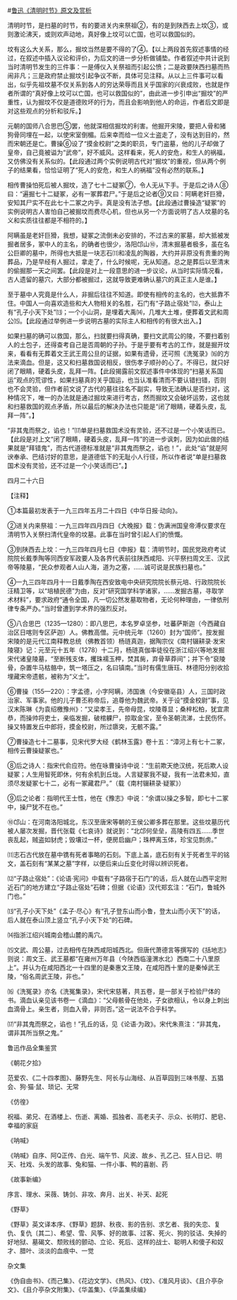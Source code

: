 #[鲁迅《清明时节》原文及赏析](https://www.vrrw.net/wx/8449.html)

清明时节，是扫墓的时节，有的要进关内来祭祖②，有的是到陕西去上坟③，或则激论沸天，或则欢声动地，真好像上坟可以亡国，也可以救国似的。

坟有这么大关系，那么，掘坟当然是要不得的了④。【以上两段首先叙述事情的经过，在叙述中插入议论和评价，为后文的进一步分析做铺垫。作者叙述中共计说到当时清明节发生的三件事：一是傅仪入关祭祖而引起公愤；二是政要陕西扫墓而热闹非凡；三是政府禁止掘坟引起争议不断，具体可见注释。从以上三件事可以看出，似乎先祖坟墓不仅关系到各人的穷达荣辱而且关乎国家的兴衰成败，也就是作者所谓的“真好像上坟可以亡国，也可以救国似的”，由此进一步引申出“掘坟”的严重性，认为掘坟不仅是道德败坏的行为，而且会影响到他人的命运，作者后文即是对这些观点的分析和驳斥。】



元朝的国师八合思巴⑤罢，他就深相信掘坟的利害。他掘开宋陵，要把人骨和猪狗骨同埋在一起，以使宋室倒楣。后来幸而给一位义士盗走了，没有达到目的，然而宋朝还是亡。曹操⑥设了“摸金校尉”之类的职员，专门盗墓，他的儿子却做了皇帝，自己竟被谥为“武帝”，好不威风。这样看来，死人的安危，和生人的祸福，又仿佛没有关系似的。【此段通过两个实例说明古代对“掘坟”的重视，但从两个例子的结果看，恰恰证明了“死人的安危，和生人的祸福”没有必然的联系。】

相传曹操怕死后被人掘坟，造了七十二疑冢⑦，令人无从下手。于是后之诗人⑧曰：“遍掘七十二疑冢，必有一冢葬君尸。”于是后之论者⑨又曰：阿瞒老奸巨猾，安知其尸实不在此七十二冢之内乎。真是没有法子想。【此段通过曹操造“疑冢”的实例说明古人害怕自己被掘坟而费尽心机，但也从另一个方面说明了古人坟墓的名义和实质往往都是不相符的。】

阿瞒虽是老奸巨猾，我想，疑冢之流倒未必安排的，不过古来的冢墓，却大抵被发掘者居多，冢中人的主名，的确者也很少，洛阳邙山⑩，清末掘墓者极多，虽在名公巨卿的墓中，所得也大抵是一块志石⑾和凌乱的陶器，大约并非原没有贵重的殉葬品，乃是早经有人掘过，拿走了，什么时候呢，无从知道。总之是葬后以至清末的偷掘那一天之间罢。【此段是对上一段意思的进一步议论，从当时实际情况看，古人遗留的墓穴，大部分都被掘过，这就导致更难确认墓穴的真正主人是谁。】

至于墓中人究竟是什么人，非掘后往往不知道。即使有相传的主名的，也大抵靠不住。中国人一向喜欢造些和大人物相关的名胜，石门有“子路止宿处”⑿，泰山上有“孔子小天下处”⒀；一个小山洞，是埋着大禹⒁，几堆大土堆，便葬着文武和周公⒂。【此段通过举例进一步说明古墓的实际主人和相传的有很大出入。】

如果扫墓的确可以救国，那么，扫就要扫得真确，要扫文武周公的陵，不要扫着别人的土包子，还得查考自己是否周朝的子孙。于是乎要有考古的工作，就是掘开坟来，看看有无葬着文王武王周公旦的证据，如果有遗骨，还可照《洗冤录》⒃的方法来滴血。但是，这又和扫墓救国说相反，很伤孝子顺孙的心了。不得已，就只好闭了眼睛，硬着头皮，乱拜一阵。【此段揭露前文叙述事件中体现的“扫墓关系国运”观点的荒谬性，如果扫墓真的关乎国运，也当认准看清而不要认错扫错，否则也不会灵验，但作者前文说了古代的墓往往名不副实，导致无法确认是否扫对，这种情况下，唯一的办法就是通过掘坟来进行考古，然而掘坟又会破坏运势，这也就和扫墓救国的观点矛盾，所以最后的解决办法也只能是“闭了眼睛，硬着头皮，乱拜一阵”。】

“非其鬼而祭之，谄也！”⒄单是扫墓救国术没有灵验，还不过是一个小笑话而已。【此段是对上文“闭了眼睛，硬着头皮，乱拜一阵”的进一步讽刺，因为如此做的结果就是“拜错鬼”，而古代道德标准就是“非其鬼而祭之，谄也！”，此处“谄”就是阿谀奉承、巴结讨好的意思，是道德低下的无耻小人行径，所以作者说“单是扫墓救国术没有灵验，还不过是一个小笑话而已”。】

四月二十六日



【注释】

①本篇最初发表于一九三四年五月二十四日《中华日报·动向》。

②进关内来祭祖：一九三四年四月四日《大晚报》载：伪满洲国皇帝溥仪要求在清明节入关祭扫清代皇帝的坟墓。此事在当时曾引起人们的愤慨。

③到陕西去上坟：一九三四年四月七日《申报》载：清明节时，国民党政府考试院院长戴季陶等同西安军政要人及各界代表前往陕西咸阳、兴平祭扫周文王、汉武帝等陵墓，“民众参观者人山人海，道为之塞，……诚可说是民族扫墓也。”

④一九三四年四月十一日戴季陶在西安致电中央研究院院长蔡元培、行政院院长汪精卫等，以“培植民德”为由，反对“研究国学科学诸家，……发掘古墓，寻取学术材料”，要求政府“通令全国，凡一切公然发墓取物者，无论何种理由，一律依刑律专条严办。”当时曾遭到学术界的强烈反对。

⑤八合思巴（1235—1280）：即八思巴，本名罗卓坚参，吐蕃萨斯迦（今西藏自治区日喀则专区萨迦）人。佛教高僧。元中统元年（1260）封为“国师”。按发掘宋陵的是元代江南释教总统（佛教首领）杨琏真迦，据陶宗仪《南村辍耕录·发宋陵寝》记：元至元十五年（1278）十二月，杨琏真伽率徒役在浙江绍兴等地发掘宋代诸皇陵墓，“至断残支体，攫珠襦玉柙，焚其胔，弃骨草莽间”；并下令“裒陵骨，杂置牛马枯骼中，筑一塔压之，名曰镇南。”当时有儒生唐珏、林德阳分别收拾埋藏宋帝遗骸，被称为“义士”。

⑥曹操（155—220）：字孟德，小字阿瞒，沛国谯（今安徽亳县）人，三国时政治家、军事家。他的儿子曹丕称帝后，追尊他为魏武帝。关于设“摸金校尉”事，见汉末陈琳《为袁绍檄豫州》：“又梁孝王，先帝母昆，坟陵尊显；桑梓松柏，犹宜肃恭，而操帅将吏士，亲临发掘，破棺躶尸，掠取金宝，至令圣朝流涕，士民伤怀。操又特置发丘中郎将，摸金校尉，所过隳突，无骸不露。”

⑦曹操造七十二墓事，见宋代罗大经《鹤林玉露》卷十五：“漳河上有七十二冢，相传云曹操疑冢也。”

⑧后之诗人：指宋代俞应符。他在咏曹操诗中说：“生前欺天绝汉统，死后欺人设疑冢；人生用智死即休，何有余机到丘垅。人言疑冢我不疑，我有一法君未知，直须尽发疑冢七十二，必有一冢藏君尸。”（载《南村辍耕录·疑冢》）

⑨后之论者：指明代王士性，他在《豫志》中说：“余谓以操之多智，即七十二冢中，操尸犹不在也。”

⑩邙山：在河南洛阳城北，东汉至唐宋等朝的王侯公卿多葬在那里。这些坟墓历代被人屡次发掘，晋代张载《七哀诗》就说到：“北邙何垒垒，高陵有四五……季世丧乱起，贼盗如豺虎；毁壤过一杯，便房启幽户；珠柙离玉体，珍宝见剽虏。”

⑾志石古代放在墓中镌有死者事略的石刻。下底上盖，底石刻有关于死者生平的铭文，盖石刻有“某某之墓”字样，以便后来山丘变化时得以辨识死者。

⑿“子路止宿处”：《论语·宪问》中载有“子路宿于石门”的话，后人就在山西平定附近石门的地方建立“子路止宿处”石碑；但据《论语》汉代郑玄注：“石门，鲁城外门也。”

⒀“孔子小天下处”《孟子·尽心》有“孔子登东山而小鲁，登太山而小天下”的话，后人就在泰山顶上竖立“孔子小天下处”的石碑。

⒁指浙江绍兴城南会稽山麓的禹穴。

⒂文武、周公墓，过去相传在陕西咸阳城西北。但唐代萧德言等撰写的《括地志》则说：周文王、武王墓都“在雍州万年县（今陕西临潼渭水北）西南二十八里原上”。并认为在咸阳西北一十四里的是秦惠文王陵，在咸阳西十里的是秦悼武王陵，“俗名周武王陵，非也。”

⒃《洗冤录》亦名《洗冤集录》，宋代宋慈著，共五卷，是一部关于检验尸体的书。滴血认亲见该书卷一《滴血》：“父母骸骨在他处，子女欲相认，令以身上刺出血滴骨上。亲生者，则血入骨，非则否。”这一说法不合乎科学。

⒄“非其鬼而祭之，谄也！”孔丘的话，见《论语·为政》。宋代朱熹注：“非其鬼，谓非其所当祭之鬼。”

鲁迅作品全集鉴赏

《朝花夕拾》

范爱农、《二十四孝图》、藤野先生、阿长与山海经、从百草园到三味书屋、五猖会、狗·猫·鼠、琐记、无常

《仿徨》

祝福、弟兄、在酒楼上、伤逝、离婚、孤独者、高老夫子、示众、长明灯、肥皂、幸福的家庭

《呐喊》

《呐喊》自序、阿Q正传、白光、端午节、风波、故乡、孔乙己、狂人日记、明天、社戏、头发的故事、兔和猫、一件小事、鸭的喜剧、药

《故事新编》

序言、理水、采薇、铸剑、非攻、奔月、出关、补天、起死

《野草》

《野草》英文译本序、《野草》题辞、秋夜、影的告别、求乞者、我的失恋、复仇、复仇〔其二〕、希望、雪、风筝、好的故事、过客、死火、狗的驳诘、失掉的好地狱、墓碣文、颓败线的颤动、立论、死后、这样的战士、聪明人和傻子和奴才、腊叶、淡淡的血痕中、一觉

杂文集

《伪自由书》、《而己集》、《花边文学》、《热风》、《坟》、《准风月谈》、《且介亭杂文》、《且介亭杂文附集》、《华盖集》、《华盖集续编》


